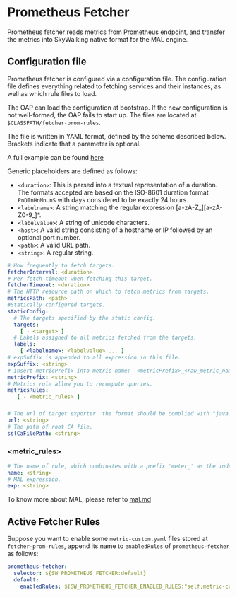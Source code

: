 # Prometheus Fetcher
Prometheus fetcher reads metrics from Prometheus endpoint, and transfer the metrics into SkyWalking native format for the MAL engine.

## Configuration file
Prometheus fetcher is configured via a configuration file. The configuration file defines everything related to fetching
services and their instances, as well as which rule files to load.

The OAP can load the configuration at bootstrap. If the new configuration is not well-formed, the OAP fails to start up. The files
are located at `$CLASSPATH/fetcher-prom-rules`.

The file is written in YAML format, defined by the scheme described below. Brackets indicate that a parameter is optional.

A full example can be found [here](../../../../oap-server/server-starter/src/main/resources/fetcher-prom-rules/self.yaml)

Generic placeholders are defined as follows:

* `<duration>`: This is parsed into a textual representation of a duration. The formats accepted are based on
  the ISO-8601 duration format `PnDTnHnMn.nS` with days considered to be exactly 24 hours.
* `<labelname>`: A string matching the regular expression \[a-zA-Z_\]\[a-zA-Z0-9_\]*.
* `<labelvalue>`: A string of unicode characters.
* `<host>`: A valid string consisting of a hostname or IP followed by an optional port number.
* `<path>`: A valid URL path.
* `<string>`: A regular string.

```yaml
# How frequently to fetch targets.
fetcherInterval: <duration>
# Per-fetch timeout when fetching this target.
fetcherTimeout: <duration>
# The HTTP resource path on which to fetch metrics from targets.
metricsPath: <path>
#Statically configured targets.
staticConfig:
  # The targets specified by the static config.
  targets:
    [ - <target> ]
  # Labels assigned to all metrics fetched from the targets.
  labels:
    [ <labelname>: <labelvalue> ... ]
# expSuffix is appended to all expression in this file.
expSuffix: <string>
# insert metricPrefix into metric name:  <metricPrefix>_<raw_metric_name>
metricPrefix: <string>
# Metrics rule allow you to recompute queries.
metricsRules:
   [ - <metric_rules> ]
```

### <target>

```yaml
# The url of target exporter. the format should be complied with "java.net.URI"
url: <string>
# The path of root CA file.
sslCaFilePath: <string>
```

### <metric_rules>

```yaml
# The name of rule, which combinates with a prefix 'meter_' as the index/table name in storage.
name: <string>
# MAL expression.
exp: <string>
```

To know more about MAL, please refer to [mal.md](../../concepts-and-designs/mal.md)

## Active Fetcher Rules
Suppose you want to enable some `metric-custom.yaml` files stored at `fetcher-prom-rules`, append its name to `enabledRules` of
`prometheus-fetcher` as follows:

```yaml
prometheus-fetcher:
  selector: ${SW_PROMETHEUS_FETCHER:default}
  default:
    enabledRules: ${SW_PROMETHEUS_FETCHER_ENABLED_RULES:"self,metric-custom"}
```
